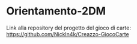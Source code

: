 # Orientamento-2DM
Link alla repository del progetto del gioco di carte: https://github.com/NickIn4k/Creazzo-GiocoCarte

